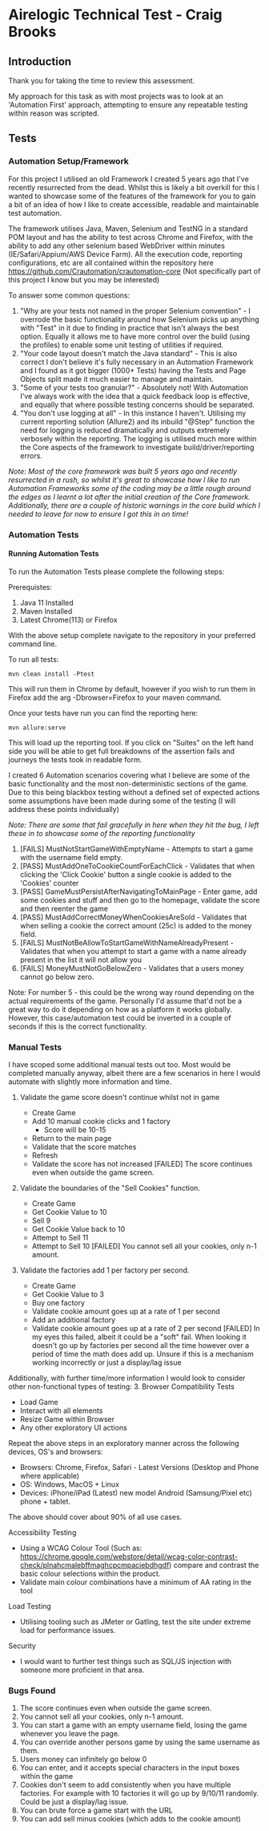 # Airelogic Technical Test - Craig Brooks

## Introduction
Thank you for taking the time to review this assessment.

My approach for this task as with most projects was to look at an 'Automation First' approach,
attempting to ensure any repeatable testing within reason was scripted. 

## Tests
### Automation Setup/Framework
For this project I utilised an old Framework I created 5 years ago that I've recently resurrected from the dead. Whilst
this is likely a bit overkill for this I wanted to showcase some of the features of the framework 
for you to gain a bit of an idea of how I like to create accessible, readable and maintainable test automation. 

The framework utilises Java, Maven, Selenium and TestNG in a standard POM layout and has the ability to test across 
Chrome and Firefox, with the ability to add any other selenium based WebDriver within minutes
(IE/Safari/Appium/AWS Device Farm). All the execution code, reporting configurations, etc are all contained within 
the repository here https://github.com/Crautomation/crautomation-core (Not specifically part of this project I know but
you may be interested)

To answer some common questions:
1. "Why are your tests not named in the proper Selenium convention" - I overrode the basic functionality around how
Selenium picks up anything with "Test" in it due to finding in practice that isn't always the best option. Equally
it allows me to have more control over the build (using the profiles) to enable some unit testing of utilities if required.
2. "Your code layout doesn't match the Java standard" - This is also correct I don't believe it's fully necessary in an
Automation Framework and I found as it got bigger (1000+ Tests) having the Tests and Page Objects split made it much
easier to manage and maintain. 
3. "Some of your tests too granular?" - Absolutely not! With Automation I've always work with the idea that a quick 
feedback loop is effective, and equally that where possible testing concerns should be separated. 
4. "You don't use logging at all" - In this instance I haven't. Utilising my current reporting solution (Allure2) and its
inbuild "@Step" function the need for logging is reduced dramatically and outputs extremely verbosely within the reporting. 
The logging is utilised much more within the Core aspects of the framework to investigate build/driver/reporting errors.

_Note: Most of the core framework was built 5 years ago and recently resurrected in a rush, so whilst it's great to 
showcase how I like to run Automation Frameworks some of the coding may be a little rough around the edges as I learnt
a lot after the initial creation of the Core framework. Additionally, there are a couple of historic warnings in the core build which 
I needed to leave for now to ensure I got this in on time!_

### Automation Tests
#### Running Automation Tests
To run the Automation Tests please complete the following steps:

Prerequistes:
1. Java 11 Installed
2. Maven Installed
3. Latest Chrome(113) or Firefox

With the above setup complete navigate to the repository in your preferred command line.

To run all tests: 

```mvn clean install -Ptest ```

This will run them in Chrome by default, however if you wish to run them in Firefox add the arg -Dbrowser=Firefox
to your maven command.

Once your tests have run you can find the reporting here:

```mvn allure:serve ```

This will load up the reporting tool. If you click on "Suites" on the left hand side you will be able to
get full breakdowns of the assertion fails and journeys the tests took in readable form. 

I created 6 Automation scenarios covering what I believe are some of the basic functionality and the most non-deterministic 
sections of the game. Due to this being blackbox testing without a defined set of expected actions some assumptions have been 
made during some of the testing (I will address these points individually)

_Note: There are some that fail gracefully in here when they hit the bug, I left these in to showcase some of the reporting functionality_

1. [FAILS] MustNotStartGameWithEmptyName - Attempts to start a game with the username field empty. 
2. [PASS]  MustAddOneToCookieCountForEachClick - Validates that when clicking the 'Click Cookie' button a single cookie is added to the 'Cookies' counter
3. [PASS] GameMustPersistAfterNavigatingToMainPage - Enter game, add some cookies and stuff and then go to the homepage, validate the score and then reenter the game
4. [PASS] MustAddCorrectMoneyWhenCookiesAreSold - Validates that when selling a cookie the correct amount (25c) is added to the money field.
5. [FAILS] MustNotBeAllowToStartGameWithNameAlreadyPresent - Validates that when you attempt to start a game with a name already present in the list it will not allow you
6. [FAILS] MoneyMustNotGoBelowZero - Validates that a users money cannot go below zero.

Note: For number 5 - this could be the wrong way round depending on the actual requirements of the game. 
Personally I'd assume that'd not be a great way to do it depending on how as a platform it works globally. 
However, this case/automation test could be inverted in a couple of seconds if this is the correct functionality.

### Manual Tests
I have scoped some additional manual tests out too. Most would be completed manually anyway, albeit there are a few scenarios in here 
I would automate with slightly more information and time. 

1. Validate the game score doesn't continue whilst not in game
    - Create Game
    - Add 10 manual cookie clicks and 1 factory
        - Score will be 10-15
    - Return to the main page
    - Validate that the score matches
    - Refresh
    - Validate the score has not increased
[FAILED] The score continues even when outside the game screen.

2. Validate the boundaries of the "Sell Cookies" function.
    - Create Game
    - Get Cookie Value to 10
    - Sell 9
    - Get Cookie Value back to 10
    - Attempt to Sell 11
    - Attempt to Sell 10
[FAILED] You cannot sell all your cookies, only n-1 amount. 

3. Validate the factories add 1 per factory per second.
   - Create Game
   - Get Cookie Value to 3
   - Buy one factory
   - Validate cookie amount goes up at a rate of 1 per second
   - Add an additional factory
   - Validate cookie amount goes up at a rate of 2 per second
[FAILED] In my eyes this failed, albeit it could be a "soft" fail. When looking it doesn't go up by factories per second all the time
however over a period of time the math does add up. Unsure if this is a mechanism working incorrectly or just a display/lag issue 


Additionally, with further time/more information I would look to consider other non-functional types of testing:
3. Browser Compatibility Tests
   - Load Game
   - Interact with all elements
   - Resize Game within Browser
   - Any other exploratory UI actions

Repeat the above steps in an exploratory manner across the following devices, OS's and browsers:
   - Browsers: Chrome, Firefox, Safari - Latest Versions (Desktop and Phone where applicable)
   - OS: Windows, MacOS + Linux
   - Devices: iPhone/iPad (Latest) new model Android (Samsung/Pixel etc) phone + tablet.

The above should cover about 90% of all use cases. 

Accessibility Testing
- Using a WCAG Colour Tool (Such as: https://chrome.google.com/webstore/detail/wcag-color-contrast-check/plnahcmalebffmaghcpcmpaciebdhgdf) compare and contrast the basic colour selections within the product.
- Validate main colour combinations have a minimum of AA rating in the tool

Load Testing
- Utilising tooling such as JMeter or Gatling, test the site under extreme load for performance issues. 

Security 
- I would want to further test things such as SQL/JS injection with someone more proficient in that area. 

### Bugs Found
1. The score continues even when outside the game screen.
2. You cannot sell all your cookies, only n-1 amount. 
3. You can start a game with an empty username field, losing the game whenever you leave the page. 
4. You can override another persons game by using the same username as them.
5. Users money can infinitely go below 0
6. You can enter, and it accepts special characters in the input boxes within the game
7. Cookies don't seem to add consistently when you have multiple factories. For example with 10 factories it will go up 
by 9/10/11 randomly. Could be just a display/lag issue.
8. You can brute force a game start with the URL
9. You can add sell minus cookies (which adds to the cookie amount)

